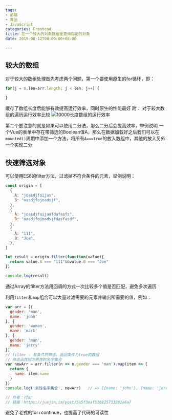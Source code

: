 ```yaml
---
tags:
- 前端
- 算法
- JavaScript
categories: Frontend
title: 在一个较大的对象数组里查询指定的对象
date: 2019-08-12T00:00:00+08:00

---
```

## 较大的数组
对于较大的数组处理首先考虑两个问题，第一个要使用原生的for循环，即：
```javascript
for(j = 0,len=arr.length; j < len; j++) {
   
}
```
缓存了数组长度后能够有效提高运行效率，同时原生的性能最好
附：
对于较大数组的遍历运行效率比较
![10000长度数组的运行效率](http://pctakto0x.bkt.clouddn.com/demo_js_performanceAnalysis_jsarrayGoThrough_1.png)

第二个要注意的就是如果可以使用二分法，那么二分后会提高效率，举例说明
一个Vue的表单中存在带筛选的Boolean值A，那么在数据加载好之后我们可以在`mounted()`周期中添加一个方法，将所有`A===true`的放入数组中，其他的放入另外一个实现二分

## 快速筛选对象
可以使用ES6的filter方法，过滤掉不符合条件的元素，举例说明：
```javascript
const origin = [
  {
    A: "joasdjfoijas",
    B: "oasdjfojoadsjf",
  },
  {
    A: "joasdjfoijaafdafasfs",
    B: "oasdjfojoadsjfdasfasdf",
  },
  {
    A: "111",
    B: "Joe",
  },
]

let result = origin.filter(function(value){
  return value.A === "111"&&value.B === "Joe"
})

console.log(result)
```
通过Array的filter方法用回调的方式一次比较多个值是否匹配，避免多次遍历

利用`filter`和`map`组合可以大量过滤需要的元素并输出所需要的值，例如：
```javascript
var arr = [{
  gender: 'man',
  name: 'john'
}, {
  gender: 'woman',
  name: 'mark'
}, {
  gender: 'man',
  name: 'jerry'
}]
// filter : 有条件的筛选，返回条件为true的数组
// 筛选出性别为男性的名字集合
var newArr = arr.filter(n => n.gender === 'man').map(item => {
  return {
    name: item.name
  }
})
console.log('男性名字集合', newArr)   // => [{name: 'john'}, {name: 'jerry'}]

// 作者：付出
// 链接：https://juejin.im/post/5a5f3eaf518825733201a6a7
```
避免了老式的for+continue，也提高了代码的可读性